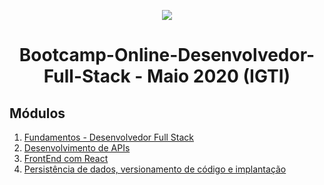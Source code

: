 <p align="center">
  <img src="/assets/bootcamp_fullstack.png">
</p>
<h1 align="center">Bootcamp-Online-Desenvolvedor-Full-Stack - Maio 2020 (IGTI)</h1>

## Módulos
1. [Fundamentos - Desenvolvedor Full Stack](Modulo1)
2. [Desenvolvimento de APIs](Modulo2)
3. [FrontEnd com React](Modulo3)
4. [Persistência de dados, versionamento de código e implantação](Modulo4)

